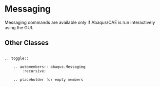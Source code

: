 # Messaging

Messaging commands are available only if Abaqus/CAE is run interactively using the GUI.

## Other Classes

```{eval-rst}

.. toggle::

    .. automembers:: abaqus.Messaging
        :recursive:

    .. placeholder for empty members
```
